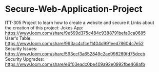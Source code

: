 # Secure-Web-Application-Project
ITT-305 Project to learn how to create a website and secure it
Links about the creation of this project: 
Jokes App: https://www.loom.com/share/9e599d375c484c9388791befa0ca0685
User's Table: https://www.loom.com/share/993ac4cfcef1404d991eed78604c7e52
Security Issues: https://www.loom.com/share/593ecf3a652849c2ae998269fd75dceb
Security Upgrades: https://www.loom.com/share/e6f03eadc0be409a92e0992fbe468afb

